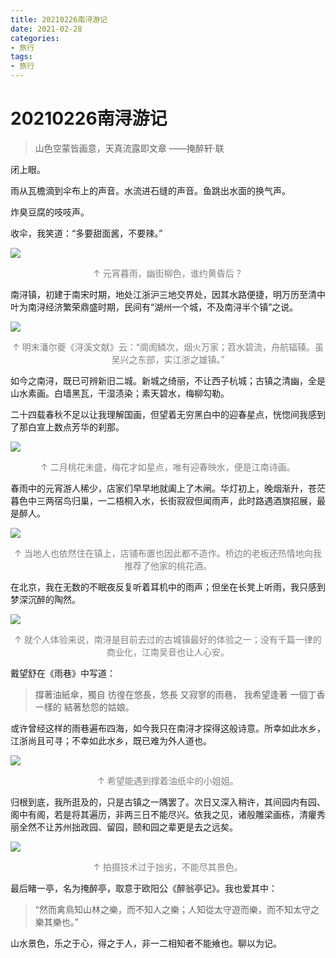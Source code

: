 ```yaml
---
title: 20210226南浔游记
date: 2021-02-28 
categories:
- 旅行
tags:
- 旅行
---
```




#  20210226南浔游记

> 山色空蒙皆画意，天真流露即文章  ——掩醉轩·联



闭上眼。

雨从瓦檐滴到伞布上的声音。水流进石缝的声音。鱼跳出水面的换气声。

炸臭豆腐的吱吱声。

收伞，我笑道：“多要甜面酱，不要辣。”

![](https://gitee.com/DF-Master/yidapicbed/raw/master/markdown/20210228221935.jpg)

<center><font color="gray">↑ 元宵暮雨，幽街柳色，谁约黄昏后？</font></center> 

南浔镇，初建于南宋时期，地处江浙沪三地交界处，因其水路便捷，明万历至清中叶为南浔经济繁荣鼎盛时期，民间有“湖州一个城，不及南浔半个镇”之说。

![](https://gitee.com/DF-Master/yidapicbed/raw/master/markdown/20210228223229.jpg)

<center><font color="gray">↑ 明末潘尔夔《浔溪文献》云：“阛阂鳞次，烟火万家；苕水碧流，舟航辐辏。虽吴兴之东部，实江浙之雄镇。”</font></center>

如今之南浔，既已可辨新旧二城。新城之绮丽，不让西子杭城；古镇之清幽，全是山水素画。白墙黑瓦，干湿渍染；素天碧水，梅柳勾勒。

二十四载春秋不足以让我理解国画，但望着无穷黑白中的迎春星点，恍惚间我感到了那白宣上数点芳华的刹那。

![](https://gitee.com/DF-Master/yidapicbed/raw/master/markdown/20210228225133.jpg)

<center><font color="gray">↑ 二月桃花未盛，梅花才如星点，唯有迎春映水，便是江南诗画。</font></center>

春雨中的元宵游人稀少，店家们早早地就阖上了木闸。华灯初上，晚烟渐升，苍茫暮色中三两宿鸟归巢，一二梧桐入水，长街寂寂但闻雨声，此时路遇酒旗招展，最是醉人。

![](https://gitee.com/DF-Master/yidapicbed/raw/master/markdown/20210228224954.jpg)

<center><font color="gray">↑ 当地人也依然住在镇上，店铺布置也因此都不造作。桥边的老板还热情地向我推荐了他家的桃花酒。</font></center>

在北京，我在无数的不眠夜反复听着耳机中的雨声；但坐在长凳上听雨，我只感到梦深沉醉的陶然。

![](https://gitee.com/DF-Master/yidapicbed/raw/master/markdown/20210228224755.jpg)

<center><font color="gray">↑ 就个人体验来说，南浔是目前去过的古城镇最好的体验之一；没有千篇一律的商业化，江南吴音也让人心安。</font></center>

戴望舒在《雨巷》中写道：

> 撐著油紙傘，獨自
> 彷徨在悠長，悠長
> 又寂寥的雨巷，
> 我希望逢著
> 一個丁香一樣的
> 結著愁怨的姑娘。

或许曾经这样的雨巷遍布四海，如今我只在南浔才探得这般诗意。所幸如此水乡，江浙尚且可寻；不幸如此水乡，既已难为外人道也。

![](https://gitee.com/DF-Master/yidapicbed/raw/master/markdown/20210301150216.jpg)

<center><font color="gray">↑ 希望能遇到撑着油纸伞的小姐姐。</font></center>

归根到底，我所逛及的，只是古镇之一隅罢了。次日又深入稍许，其间园内有园、阁中有阁，若是将其遍历，非两三日不能尽兴。依我之见，诸般雕梁画栋，清癯秀丽全然不让苏州拙政园、留园，颐和园之辈更是去之远矣。

![](https://gitee.com/DF-Master/yidapicbed/raw/master/markdown/20210301153613.jpg)

<center><font color="gray">↑ 拍摄技术过于拙劣，不能尽其景色。</font></center>

最后睹一亭，名为掩醉亭，取意于欧阳公《醉翁亭记》。我也爱其中：

> “然而禽鳥知山林之樂，而不知人之樂；人知從太守遊而樂，而不知太守之樂其樂也。”

山水景色，乐之于心，得之于人，非一二相知者不能飨也。聊以为记。